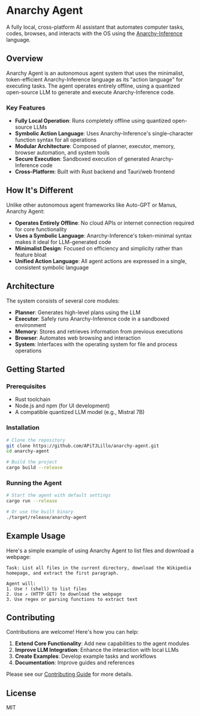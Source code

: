 # Anarchy Agent

A fully local, cross-platform AI assistant that automates computer tasks, codes, browses, and interacts with the OS using the [Anarchy-Inference](https://github.com/APiTJLillo/Anarchy-Inference) language.

## Overview

Anarchy Agent is an autonomous agent system that uses the minimalist, token-efficient Anarchy-Inference language as its "action language" for executing tasks. The agent operates entirely offline, using a quantized open-source LLM to generate and execute Anarchy-Inference code.

### Key Features

- **Fully Local Operation**: Runs completely offline using quantized open-source LLMs
- **Symbolic Action Language**: Uses Anarchy-Inference's single-character function syntax for all operations
- **Modular Architecture**: Composed of planner, executor, memory, browser automation, and system tools
- **Secure Execution**: Sandboxed execution of generated Anarchy-Inference code
- **Cross-Platform**: Built with Rust backend and Tauri/web frontend

## How It's Different

Unlike other autonomous agent frameworks like Auto-GPT or Manus, Anarchy Agent:

- **Operates Entirely Offline**: No cloud APIs or internet connection required for core functionality
- **Uses a Symbolic Language**: Anarchy-Inference's token-minimal syntax makes it ideal for LLM-generated code
- **Minimalist Design**: Focused on efficiency and simplicity rather than feature bloat
- **Unified Action Language**: All agent actions are expressed in a single, consistent symbolic language

## Architecture

The system consists of several core modules:

- **Planner**: Generates high-level plans using the LLM
- **Executor**: Safely runs Anarchy-Inference code in a sandboxed environment
- **Memory**: Stores and retrieves information from previous executions
- **Browser**: Automates web browsing and interaction
- **System**: Interfaces with the operating system for file and process operations

## Getting Started

### Prerequisites

- Rust toolchain
- Node.js and npm (for UI development)
- A compatible quantized LLM model (e.g., Mistral 7B)

### Installation

```bash
# Clone the repository
git clone https://github.com/APiTJLillo/anarchy-agent.git
cd anarchy-agent

# Build the project
cargo build --release
```

### Running the Agent

```bash
# Start the agent with default settings
cargo run --release

# Or use the built binary
./target/release/anarchy-agent
```

## Example Usage

Here's a simple example of using Anarchy Agent to list files and download a webpage:

```
Task: List all files in the current directory, download the Wikipedia homepage, and extract the first paragraph.

Agent will:
1. Use ! (shell) to list files
2. Use ↗ (HTTP GET) to download the webpage
3. Use regex or parsing functions to extract text
```

## Contributing

Contributions are welcome! Here's how you can help:

1. **Extend Core Functionality**: Add new capabilities to the agent modules
2. **Improve LLM Integration**: Enhance the interaction with local LLMs
3. **Create Examples**: Develop example tasks and workflows
4. **Documentation**: Improve guides and references

Please see our [Contributing Guide](CONTRIBUTING.md) for more details.

## License

MIT
